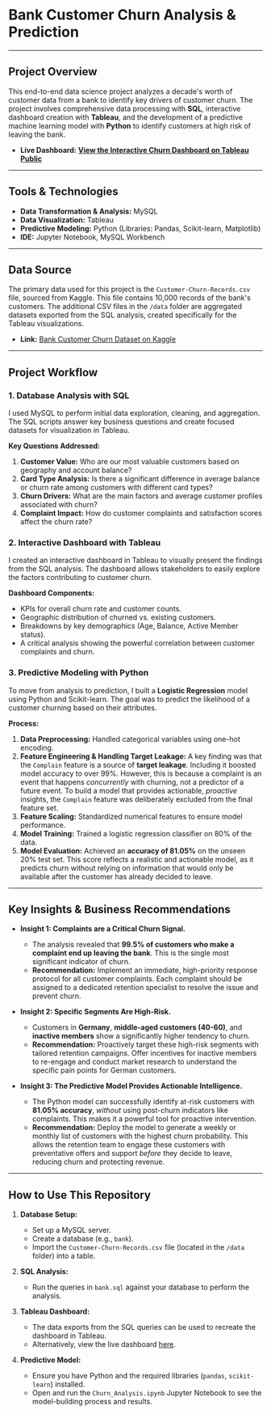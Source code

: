 # Bank Customer Churn Analysis & Prediction

---

## Project Overview

This end-to-end data science project analyzes a decade's worth of customer data from a bank to identify key drivers of customer churn. The project involves comprehensive data processing with **SQL**, interactive dashboard creation with **Tableau**, and the development of a predictive machine learning model with **Python** to identify customers at high risk of leaving the bank.

* **Live Dashboard:** [**View the Interactive Churn Dashboard on Tableau Public**](https://public.tableau.com/app/profile/chun.kit.lai2955/viz/bank_17575264080150/Dashboard1?publish=yes)

---

## Tools & Technologies

* **Data Transformation & Analysis:** MySQL
* **Data Visualization:** Tableau
* **Predictive Modeling:** Python (Libraries: Pandas, Scikit-learn, Matplotlib)
* **IDE:** Jupyter Notebook, MySQL Workbench

---

## Data Source

The primary data used for this project is the `Customer-Churn-Records.csv` file, sourced from Kaggle. This file contains 10,000 records of the bank's customers. The additional CSV files in the `/data` folder are aggregated datasets exported from the SQL analysis, created specifically for the Tableau visualizations.

* **Link:** [Bank Customer Churn Dataset on Kaggle](https://www.kaggle.com/datasets/radheshyamkollipara/bank-customer-churn)

---

## Project Workflow

### 1. Database Analysis with SQL

I used MySQL to perform initial data exploration, cleaning, and aggregation. The SQL scripts answer key business questions and create focused datasets for visualization in Tableau.

**Key Questions Addressed:**

1.  **Customer Value:** Who are our most valuable customers based on geography and account balance?
2.  **Card Type Analysis:** Is there a significant difference in average balance or churn rate among customers with different card types?
3.  **Churn Drivers:** What are the main factors and average customer profiles associated with churn?
4.  **Complaint Impact:** How do customer complaints and satisfaction scores affect the churn rate?

### 2. Interactive Dashboard with Tableau

I created an interactive dashboard in Tableau to visually present the findings from the SQL analysis. The dashboard allows stakeholders to easily explore the factors contributing to customer churn.

**Dashboard Components:**

* KPIs for overall churn rate and customer counts.
* Geographic distribution of churned vs. existing customers.
* Breakdowns by key demographics (Age, Balance, Active Member status).
* A critical analysis showing the powerful correlation between customer complaints and churn.

### 3. Predictive Modeling with Python

To move from analysis to prediction, I built a **Logistic Regression** model using Python and Scikit-learn. The goal was to predict the likelihood of a customer churning based on their attributes.

**Process:**

1.  **Data Preprocessing:** Handled categorical variables using one-hot encoding.
2.  **Feature Engineering & Handling Target Leakage:** A key finding was that the `Complain` feature is a source of **target leakage**. Including it boosted model accuracy to over 99%. However, this is because a complaint is an event that happens *concurrently* with churning, not a predictor of a future event. To build a model that provides actionable, *proactive* insights, the `Complain` feature was deliberately excluded from the final feature set.
3.  **Feature Scaling:** Standardized numerical features to ensure model performance.
4.  **Model Training:** Trained a logistic regression classifier on 80% of the data.
5.  **Model Evaluation:** Achieved an **accuracy of 81.05%** on the unseen 20% test set. This score reflects a realistic and actionable model, as it predicts churn without relying on information that would only be available after the customer has already decided to leave.

---

## Key Insights & Business Recommendations

* **Insight 1: Complaints are a Critical Churn Signal.**
    * The analysis revealed that **99.5% of customers who make a complaint end up leaving the bank**. This is the single most significant indicator of churn.
    * **Recommendation:** Implement an immediate, high-priority response protocol for all customer complaints. Each complaint should be assigned to a dedicated retention specialist to resolve the issue and prevent churn.

* **Insight 2: Specific Segments Are High-Risk.**
    * Customers in **Germany**, **middle-aged customers (40-60)**, and **inactive members** show a significantly higher tendency to churn.
    * **Recommendation:** Proactively target these high-risk segments with tailored retention campaigns. Offer incentives for inactive members to re-engage and conduct market research to understand the specific pain points for German customers.

* **Insight 3: The Predictive Model Provides Actionable Intelligence.**
    * The Python model can successfully identify at-risk customers with **81.05% accuracy**, *without* using post-churn indicators like complaints. This makes it a powerful tool for proactive intervention.
    * **Recommendation:** Deploy the model to generate a weekly or monthly list of customers with the highest churn probability. This allows the retention team to engage these customers with preventative offers and support *before* they decide to leave, reducing churn and protecting revenue.

---

## How to Use This Repository

1.  **Database Setup:**
    * Set up a MySQL server.
    * Create a database (e.g., `bank`).
    * Import the `Customer-Churn-Records.csv` file (located in the `/data` folder) into a table.

2.  **SQL Analysis:**
    * Run the queries in `bank.sql` against your database to perform the analysis.

3.  **Tableau Dashboard:**
    * The data exports from the SQL queries can be used to recreate the dashboard in Tableau.
    * Alternatively, view the live dashboard [here](https://public.tableau.com/app/profile/chun.kit.lai2955/viz/bank_17575264080150/Dashboard1?publish=yes).

4.  **Predictive Model:**
    * Ensure you have Python and the required libraries (`pandas`, `scikit-learn`) installed.
    * Open and run the `Churn_Analysis.ipynb` Jupyter Notebook to see the model-building process and results.
